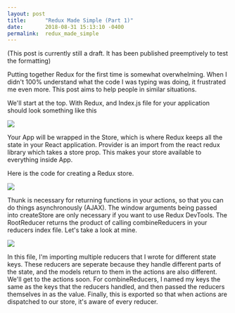 ```yaml
---
layout: post
title:      "Redux Made Simple (Part 1)"
date:       2018-08-31 15:13:10 -0400
permalink:  redux_made_simple
---
```



(This post is currently still a draft. It has been published preemptively to test the formatting)

Putting together Redux for the first time is somewhat overwhelming. When I didn't 100% understand what the code I was typing was doing, it frustrated me even more. This post aims to help people in similar situations.

We'll start at the top. With Redux, and Index.js file for your application should look something like this

![](https://imgur.com/nuYrpOehttp://)

Your App will be wrapped in the Store, which is where Redux keeps all the state in your React application. Provider is an import from the react redux library which takes a store prop. This makes your store available to everything inside App.


Here is the code for creating a Redux store.

![](https://imgur.com/Q3Q9PVzhttp://)


Thunk is necessary for returning functions in your actions, so that you can do things asynchronously (AJAX). The window arguments being passed into createStore are only necessary if you want to use Redux DevTools. The RootReducer returns the product of calling combineReducers in your reducers index file. Let's take a look at mine.


![](https://imgur.com/ciJtF2lhttp://)
 
 In this file, I'm importing multiple reducers that I wrote for different state keys. These reducers are seperate because they handle different parts of the state, and the models return to them in the actions are also different. We'll get to the actions soon. For combineReducers, I named my keys the same as the keys that the reducers handled, and then passed the reducers themselves in as the value. Finally, this is exported so that when actions are dispatched to our store, it's aware of every reducer.


